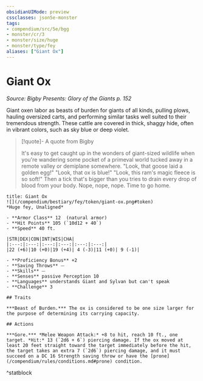 ```yaml
---
obsidianUIMode: preview
cssclasses: json5e-monster
tags:
- compendium/src/5e/bgg
- monster/cr/3
- monster/size/huge
- monster/type/fey
aliases: ["Giant Ox"]
---
```

# Giant Ox
*Source: Bigby Presents: Glory of the Giants p. 152*  

Giant oxen labor as beasts of burden for giants of all kinds, pulling plows, hauling oversized carts, and performing similar tasks well suited to their tremendous strength. These cattle are covered in thick, shaggy hide, often in vibrant colors, such as sky blue or deep violet.

> [!quote]- A quote from Bigby  
> 
> It's easy to get caught up in the wonders of giant-sized wildlife when you're wandering some pocket of a primeval world tucked away in a remote valley or demiplane somewhere. "Look, that goose laid a golden egg!" "Look, that ox is blue!" "Look, this ram's magic fleece is so soft!" Then a tick that's bigger than you tries to drain every drop of blood from your body. Nope, nope, nope. Time to go home.


```ad-statblock
title: Giant Ox
![](/compendium/bestiary/fey/token/giant-ox.png#token)
*Huge fey, Unaligned*

- **Armor Class** 12  (natural armor)
- **Hit Points** 105 (`10d12 + 40`)
- **Speed** 40 ft.

|STR|DEX|CON|INT|WIS|CHA|
|:---:|:---:|:---:|:---:|:---:|:---:|
|22 (+6)|10 (+0)|19 (+4)| 4 (-3)|11 (+0)| 9 (-1)|

- **Proficiency Bonus** +2
- **Saving Throws** ⏤
- **Skills** ⏤
- **Senses** passive Perception 10
- **Languages** understands Giant and Sylvan but can't speak
- **Challenge** 3

## Traits

***Beast of Burden.*** The ox is considered to be one size larger for the purpose of determining its carrying capacity.

## Actions

***Gore.*** *Melee Weapon Attack:* +8 to hit, reach 10 ft., one target. *Hit:* 13 (`2d6 + 6`) piercing damage. If the ox moved at least 20 feet straight toward the target immediately before the hit, the target takes an extra 7 (`2d6`) piercing damage, and it must succeed on a DC 16 Strength saving throw or have the [prone](/compendium/rules/conditions.md#prone) condition.
```
^statblock